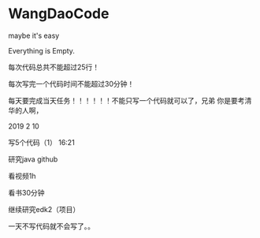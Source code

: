 # WangDaoCode
maybe it's easy

Everything is Empty.

每次代码总共不能超过25行！

每次写完一个代码时间不能超过30分钟！

每天要完成当天任务！！！！！！不能只写一个代码就可以了，兄弟 你是要考清华的人啊，

2019 2 10

写5个代码（1）  16:21

研究java github

看视频1h

看书30分钟

继续研究edk2（项目）

一天不写代码就不会写了。。
